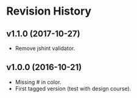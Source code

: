 Revision History
=======================

v1.1.0 (2017-10-27)
------------------------

* Remove jshint validator.


v1.0.0 (2016-10-21)
------------------------

* Missing # in color.
* First tagged version (test with design course).
